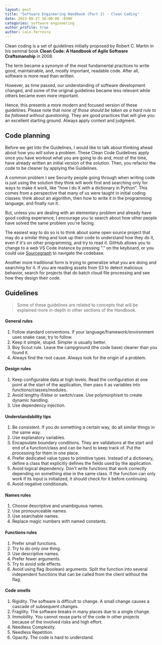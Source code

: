 ```yaml
---
layout: post
title: "Software Engineering Handbook (Part 2) - Clean Coding"
date: 2023-08-27 16:00:00 -0300
categories: software engineering
author_profile: true
author: caio.ferreira
---
```


Clean coding is a set of guidelines initially proposed by Robert C. Martin in his seminal book **Clean Code: A Handbook of Agile Software Craftsmanship** in 2008.

The term became a synonym of the most fundamental practices to write good, maintainable, and, mostly important, readable code. After all, software is more read than written.

However, as time passed, our understanding of software development changed, and some of the original guidelines became less relevant while others became even more important.

Hence, this presents a more modern and focused version of these guidelines. Please note that _none of those should be taken as a hard rule to be followed without questioning_. They are good practices that will give you an excellent starting ground. Always apply context and judgment.

## Code planning

Before we get into the Guidelines, I would like to talk about thinking ahead about how you will solve a problem. These Clean Code Guidelines apply once you have workout what you are going to do and, most of the time, have already written an initial version of the solution. Then, you refactor the code to be cleaner by applying the Guidelines.

A common problem I see Security people going through when writing code is just using the solution they think will work first and searching only for ways to make it work, like "how I do X with a dictionary in Python". This comes from a perspective that many of us were taught in initial coding classes: think about an algorithm, then how to write it in the programming language, and finally run it.

But, unless you are dealing with an elementary problem and already have good coding experience, I encourage you to search about how other people have solved the same problem you're facing.

The easiest way to do so is to think about some open source project that may do a similar thing and look up their code to understand how they do it, even if it's on other programming, and try to read it. GitHub allows you to change to a web VS Code instance by pressing "." on the keyboard, or you could use [Sourcegraph](https://about.sourcegraph.com/) to navigate the codebase.

Another more traditional form is trying to generalize what you are doing and searching for it. If you are reading assets from S3 to detect malicious behavior, search for projects that do batch cloud file processing and see how they design their code.

## Guidelines

> Some of these guidelines are related to concepts that will be explained more in-depth in other sections of the Handbook.

#### General rules

1. Follow standard conventions. If your language/framework/environment uses snake case, try to follow.
2. Keep it simple, stupid. Simpler is usually better.
3. Boy Scout rule. Leave the campground (the code base) cleaner than you found it.
4. Always find the root cause. Always look for the origin of a problem.

#### Design rules

1. Keep configurable data at high levels. Read the configuration at one point at the start of the application, then pass it as variables into functions/classes/modules.
2. Avoid lengthy if/else or switch/case. Use polymorphism to create dynamic handling.
3. Use dependency injection.

#### Understandability tips

1. Be consistent. If you do something a certain way, do all similar things in the same way.
2. Use explanatory variables.
3. Encapsulate boundary conditions. They are validations at the start and end of a function/class and can be hard to keep track of. Put the processing for them in one place.
4. Prefer dedicated value types to primitive types. Instead of a dictionary, define a class that explicitly defines the fields used by the application.
5. Avoid logical dependency. Don't write functions that work correctly depending on something else in the same class. If the function can only work if its input is initialized, it should check for it before continuing.
6. Avoid negative conditionals.

#### Names rules

1. Choose descriptive and unambiguous names.
2. Use pronounceable names.
3. Use searchable names.
4. Replace magic numbers with named constants.

#### Functions rules

1. Prefer small functions.
2. Try to do only one thing.
3. Use descriptive names.
4. Prefer fewer arguments.
5. Try to avoid side effects.
6. Avoid using flag (boolean) arguments. Split the function into several independent functions that can be called from the client without the flag.

#### Code smells

1. Rigidity. The software is difficult to change. A small change causes a cascade of subsequent changes.
2. Fragility. The software breaks in many places due to a single change.
3. Immobility. You cannot reuse parts of the code in other projects because of the involved risks and high effort.
4. Needless Complexity.
5. Needless Repetition.
6. Opacity. The code is hard to understand.
